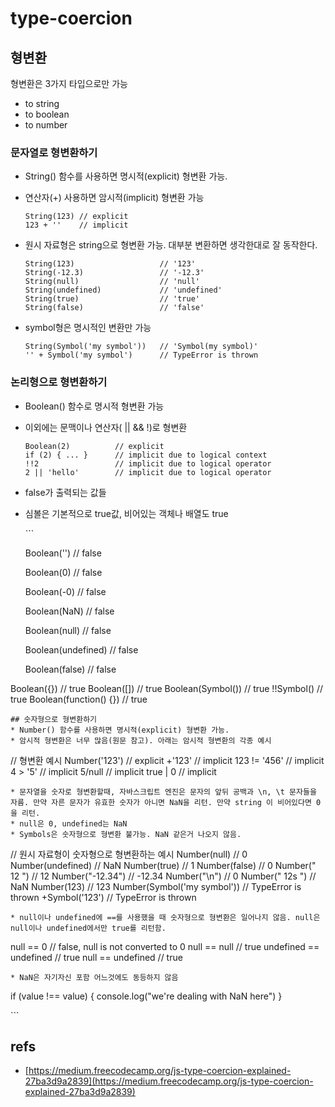# type-coercion

## 형변환

형변환은 3가지 타입으로만 가능

* to string
* to boolean
* to number

### 문자열로 형변환하기

* String\(\) 함수를 사용하면 명시적\(explicit\) 형변환 가능. 
* 연산자\(+\) 사용하면 암시적\(implicit\) 형변환 가능

  ```text
  String(123) // explicit
  123 + ''    // implicit
  ```

* 원시 자료형은 string으로 형변환 가능. 대부분 변환하면 생각한대로 잘 동작한다.

  ```text
  String(123)                   // '123'
  String(-12.3)                 // '-12.3'
  String(null)                  // 'null'
  String(undefined)             // 'undefined'
  String(true)                  // 'true'
  String(false)                 // 'false'
  ```

* symbol형은 명시적인 변환만 가능

  ```text
  String(Symbol('my symbol'))   // 'Symbol(my symbol)'
  '' + Symbol('my symbol')      // TypeError is thrown
  ```

### 논리형으로 형변환하기

* Boolean\(\) 함수로 명시적 형변환 가능
* 이외에는 문맥이나 연산자\( \|\| && !\)로 형변환

  ```text
  Boolean(2)          // explicit
  if (2) { ... }      // implicit due to logical context
  !!2                 // implicit due to logical operator
  2 || 'hello'        // implicit due to logical operator
  ```

* false가 출력되는 값들
* 심볼은 기본적으로 true값, 비어있는 객체나 배열도 true

  \`\`\`

  Boolean\(''\)           // false

  Boolean\(0\)            // false     

  Boolean\(-0\)           // false

  Boolean\(NaN\)          // false

  Boolean\(null\)         // false

  Boolean\(undefined\)    // false

  Boolean\(false\)        // false

Boolean\({}\) // true Boolean\(\[\]\) // true Boolean\(Symbol\(\)\) // true !!Symbol\(\) // true Boolean\(function\(\) {}\) // true

```text
## 숫자형으로 형변환하기
* Number() 함수를 사용하면 명시적(explicit) 형변환 가능.
* 암시적 형변환은 너무 많음(원문 참고). 아래는 암시적 형변환의 각종 예시
```

// 형변환 예시 Number\('123'\) // explicit +'123' // implicit 123 != '456' // implicit 4 &gt; '5' // implicit 5/null // implicit true \| 0 // implicit

```text
* 문자열을 숫자로 형변환할때, 자바스크립트 엔진은 문자의 앞뒤 공백과 \n, \t 문자들을 자름. 만약 자른 문자가 유효한 숫자가 아니면 NaN을 리턴. 만약 string 이 비어있다면 0을 리턴.
* null은 0, undefined는 NaN
* Symbols은 숫자형으로 형변환 불가능. NaN 같은거 나오지 않음.
```

// 원시 자료형이 숫자형으로 형변환하는 예시 Number\(null\) // 0 Number\(undefined\) // NaN Number\(true\) // 1 Number\(false\) // 0 Number\(" 12 "\) // 12 Number\("-12.34"\) // -12.34 Number\("\n"\) // 0 Number\(" 12s "\) // NaN Number\(123\) // 123 Number\(Symbol\('my symbol'\)\) // TypeError is thrown +Symbol\('123'\) // TypeError is thrown

```text
* null이나 undefined에 ==를 사용했을 때 숫자형으로 형변환은 일어나지 않음. null은 null이나 undefined에서만 true를 리턴함.
```

null == 0 // false, null is not converted to 0 null == null // true undefined == undefined // true null == undefined // true

```text
* NaN은 자기자신 포함 어느것에도 동등하지 않음
```

if \(value !== value\) { console.log\("we're dealing with NaN here"\) }

\`\`\`

## refs

* [https://medium.freecodecamp.org/js-type-coercion-explained-27ba3d9a2839](https://medium.freecodecamp.org/js-type-coercion-explained-27ba3d9a2839)

